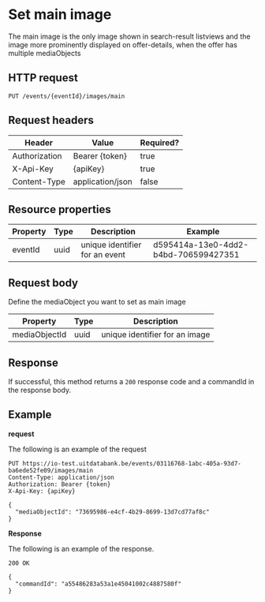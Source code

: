 ---
---

# Set main image

The main image is the only image shown in search-result listviews and the image more prominently displayed on offer-details, when the offer has multiple mediaObjects

## HTTP request

```
PUT /events/{eventId}/images/main
```

## Request headers

| Header        | Value            | Required? |
| ------------- | ---------------- | --------- |
| Authorization | Bearer {token}   | true      |
| X-Api-Key     | {apiKey}         | true      |
| Content-Type  | application/json | false     |

## Resource properties

| Property	| Type | Description | Example |
|--|--|--|--|
| eventId	| uuid | unique identifier for an event | d595414a-13e0-4dd2-b4bd-706599427351 |


## Request body

Define the mediaObject you want to set as main image

| Property	| Type | Description |
|--|--|--|
| mediaObjectId | uuid | unique identifier for an image |

## Response

If successful, this method returns a `200` response code and a commandId in the response body.

## Example

**request**

The following is an example of the request

```
PUT https://io-test.uitdatabank.be/events/03116768-1abc-405a-93d7-ba6ede52fe09/images/main
Content-Type: application/json
Authorization: Bearer {token}
X-Api-Key: {apiKey}

{
  "mediaObjectId": "73695986-e4cf-4b29-8699-13d7cd77af8c"
}
```

**Response**

The following is an example of the response.

```
200 OK

{
  "commandId": "a55486283a53a1e45041002c4887580f"
}
```

